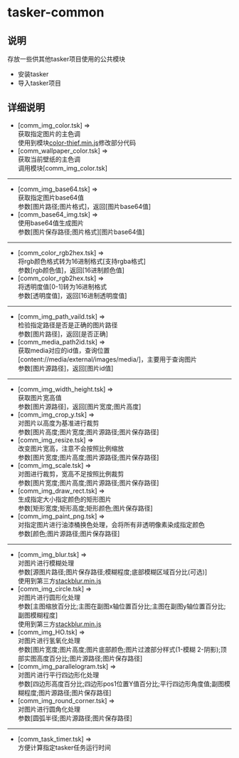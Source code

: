 # tasker-common



## 说明
存放一些供其他tasker项目使用的公共模块
* 安装tasker
* 导入tasker项目

## 详细说明
* [comm_img_color.tsk] =>  
  获取指定图片的主色调  
  使用到模块[color-thief.min.js](https://github.com/lokesh/color-thief)修改部分代码
* [comm_wallpaper_color.tsk] =>  
  获取当前壁纸的主色调  
  调用模块[comm_img_color.tsk]

------------
* [comm_img_base64.tsk] =>  
  获取指定图片base64值  
  参数[图片路径;图片格式]，返回[图片base64值]
* [comm_base64_img.tsk] =>  
  使用base64值生成图片  
  参数[图片保存路径;图片格式][图片base64值]

------------

* [comm_color_rgb2hex.tsk] =>  
  将rgb颜色格式转为16进制格式[支持rgba格式]  
  参数[rgb颜色值]，返回[16进制颜色值]
* [comm_color_rgb2hex.tsk] =>  
  将透明度值[0-1]转为16进制格式  
  参数[透明度值]，返回[16进制透明度值]

------------
* [comm_img_path_vaild.tsk] =>  
  检验指定路径是否是正确的图片路径  
  参数[图片路径]，返回[是否正确]
* [comm_media_path2id.tsk] =>  
  获取media对应的id值，查询位置[content://media/external/images/media/]，主要用于查询图片  
  参数[图片源路径]，返回[图片id值]

------------
* [comm_img_width_height.tsk] =>  
  获取图片宽高值  
  参数[图片源路径]，返回[图片宽度;图片高度]
* [comm_img_crop_y.tsk] =>  
  对图片以高度为基准进行裁剪  
  参数[图片高度;图片宽度;图片源路径;图片保存路径]
* [comm_img_resize.tsk] =>  
  改变图片宽高，注意不会按照比例缩放  
  参数[图片宽度;图片高度;图片源路径;图片保存路径]
* [comm_img_scale.tsk] =>  
  对图进行裁剪，宽高不足按照比例裁剪  
  参数[图片宽度;图片高度;图片源路径;图片保存路径]
* [comm_img_draw_rect.tsk] =>  
  生成指定大小指定颜色的矩形图片  
  参数[矩形宽度;矩形高度;矩形颜色;图片保存路径]
* [comm_img_paint_png.tsk] =>  
  对指定图片进行油漆桶换色处理，会将所有非透明像素染成指定颜色  
  参数[颜色;图片源路径;图片保存路径]
  
------------
* [comm_img_blur.tsk] =>  
  对图片进行模糊处理  
  参数[源图片路径;图片保存路径;模糊程度;底部模糊区域百分比(可选)]  
  使用到第三方[stackblur.min.js](https://github.com/flozz/StackBlur)
* [comm_img_circle.tsk] =>  
  对图片进行圆形化处理  
  参数[主图缩放百分比;主图在副图x轴位置百分比;主图在副图y轴位置百分比;副图模糊程度]  
  使用到第三方[stackblur.min.js](https://github.com/flozz/StackBlur)
* [comm_img_HO.tsk] =>  
  对图片进行氢氧化处理  
  参数[图片宽度;图片高度;图片底部颜色;图片过渡部分样式(1-模糊 2-阴影);顶部实图高度百分比;图片源路径;图片保存路径]
* [comm_img_parallelogram.tsk] =>  
  对图片进行平行四边形化处理  
  参数[四边形高度百分比;四边形pos1位置Y值百分比;平行四边形角度值;副图模糊程度;图片源路径;图片保存路径]
* [comm_img_round_corner.tsk] =>  
  对图片进行圆角化处理  
  参数[圆弧半径;图片源路径;图片保存路径]

------------
* [comm_task_timer.tsk] =>  
  方便计算指定tasker任务运行时间